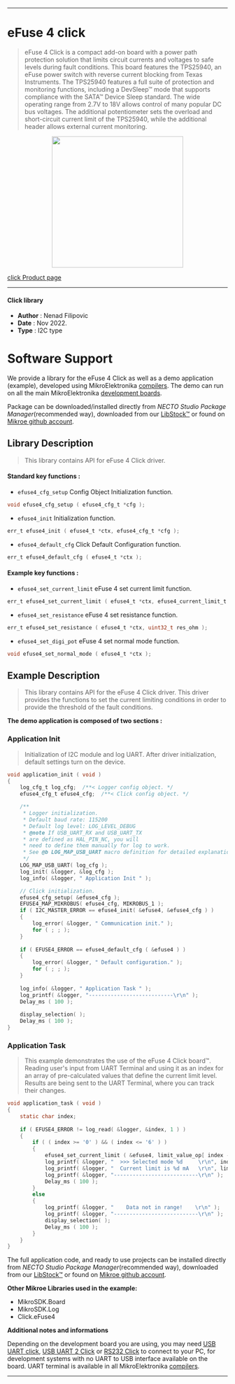
---
# eFuse 4 click

> eFuse 4 Click is a compact add-on board with a power path protection solution 
> that limits circuit currents and voltages to safe levels during fault conditions. 
> This board features the TPS25940, an eFuse power switch 
> with reverse current blocking from Texas Instruments. 
> The TPS25940 features a full suite of protection and monitoring functions, 
> including a DevSleep™ mode that supports compliance with the SATA™ Device Sleep standard. 
> The wide operating range from 2.7V to 18V allows control of many popular DC bus voltages. 
> The additional potentiometer sets the overload and short-circuit current limit of the TPS25940, 
> while the additional header allows external current monitoring.

<p align="center">
  <img src="https://download.mikroe.com/images/click_for_ide/efuse4_click.png" height=300px>
</p>

[click Product page](https://www.mikroe.com/efuse-4-click)

---


#### Click library

- **Author**        : Nenad Filipovic
- **Date**          : Nov 2022.
- **Type**          : I2C type


# Software Support

We provide a library for the eFuse 4 Click
as well as a demo application (example), developed using MikroElektronika
[compilers](https://www.mikroe.com/necto-studio).
The demo can run on all the main MikroElektronika [development boards](https://www.mikroe.com/development-boards).

Package can be downloaded/installed directly from *NECTO Studio Package Manager*(recommended way), downloaded from our [LibStock&trade;](https://libstock.mikroe.com) or found on [Mikroe github account](https://github.com/MikroElektronika/mikrosdk_click_v2/tree/master/clicks).

## Library Description

> This library contains API for eFuse 4 Click driver.

#### Standard key functions :

- `efuse4_cfg_setup` Config Object Initialization function.
```c
void efuse4_cfg_setup ( efuse4_cfg_t *cfg );
```

- `efuse4_init` Initialization function.
```c
err_t efuse4_init ( efuse4_t *ctx, efuse4_cfg_t *cfg );
```

- `efuse4_default_cfg` Click Default Configuration function.
```c
err_t efuse4_default_cfg ( efuse4_t *ctx );
```

#### Example key functions :

- `efuse4_set_current_limit` eFuse 4 set current limit function.
```c
err_t efuse4_set_current_limit ( efuse4_t *ctx, efuse4_current_limit_t current_limit )
```

- `efuse4_set_resistance` eFuse 4 set resistance function.
```c
err_t efuse4_set_resistance ( efuse4_t *ctx, uint32_t res_ohm );
```

- `efuse4_set_digi_pot` eFuse 4 set normal mode function.
```c
void efuse4_set_normal_mode ( efuse4_t *ctx );
```

## Example Description

> This library contains API for the eFuse 4 Click driver.
> This driver provides the functions to set the current limiting conditions 
> in order to provide the threshold of the fault conditions.

**The demo application is composed of two sections :**

### Application Init

> Initialization of I2C module and log UART.
> After driver initialization, default settings turn on the device.

```c
void application_init ( void ) 
{
    log_cfg_t log_cfg;  /**< Logger config object. */
    efuse4_cfg_t efuse4_cfg;  /**< Click config object. */

    /** 
     * Logger initialization.
     * Default baud rate: 115200
     * Default log level: LOG_LEVEL_DEBUG
     * @note If USB_UART_RX and USB_UART_TX 
     * are defined as HAL_PIN_NC, you will 
     * need to define them manually for log to work. 
     * See @b LOG_MAP_USB_UART macro definition for detailed explanation.
     */
    LOG_MAP_USB_UART( log_cfg );
    log_init( &logger, &log_cfg );
    log_info( &logger, " Application Init " );

    // Click initialization.
    efuse4_cfg_setup( &efuse4_cfg );
    EFUSE4_MAP_MIKROBUS( efuse4_cfg, MIKROBUS_1 );
    if ( I2C_MASTER_ERROR == efuse4_init( &efuse4, &efuse4_cfg ) ) 
    {
        log_error( &logger, " Communication init." );
        for ( ; ; );
    }
    
    if ( EFUSE4_ERROR == efuse4_default_cfg ( &efuse4 ) )
    {
        log_error( &logger, " Default configuration." );
        for ( ; ; );
    }
    
    log_info( &logger, " Application Task " );
    log_printf( &logger, "---------------------------\r\n" );
    Delay_ms ( 100 );
    
    display_selection( );
    Delay_ms ( 100 );
}

```

### Application Task

> This example demonstrates the use of the eFuse 4 Click board™.
> Reading user's input from UART Terminal and using it as an index 
> for an array of pre-calculated values that define the current limit level.
> Results are being sent to the UART Terminal, where you can track their changes.

```c
void application_task ( void ) 
{  
    static char index;
    
    if ( EFUSE4_ERROR != log_read( &logger, &index, 1 ) ) 
    {
        if ( ( index >= '0' ) && ( index <= '6' ) ) 
        {
            efuse4_set_current_limit ( &efuse4, limit_value_op[ index - 48 ] );
            log_printf( &logger, "  >>> Selected mode %d     \r\n", index - 48 );
            log_printf( &logger, "  Current limit is %d mA   \r\n", limit_value_op[ index - 48 ] );
            log_printf( &logger, "---------------------------\r\n" );
            Delay_ms ( 100 );
        }
        else 
        { 
            log_printf( &logger, "    Data not in range!    \r\n" );
            log_printf( &logger, "---------------------------\r\n" );
            display_selection( );
            Delay_ms ( 100 );
        }
    }
}
```

The full application code, and ready to use projects can be installed directly from *NECTO Studio Package Manager*(recommended way), downloaded from our [LibStock&trade;](https://libstock.mikroe.com) or found on [Mikroe github account](https://github.com/MikroElektronika/mikrosdk_click_v2/tree/master/clicks).

**Other Mikroe Libraries used in the example:**

- MikroSDK.Board
- MikroSDK.Log
- Click.eFuse4

**Additional notes and informations**

Depending on the development board you are using, you may need
[USB UART click](https://www.mikroe.com/usb-uart-click),
[USB UART 2 Click](https://www.mikroe.com/usb-uart-2-click) or
[RS232 Click](https://www.mikroe.com/rs232-click) to connect to your PC, for
development systems with no UART to USB interface available on the board. UART
terminal is available in all MikroElektronika
[compilers](https://shop.mikroe.com/compilers).

---
